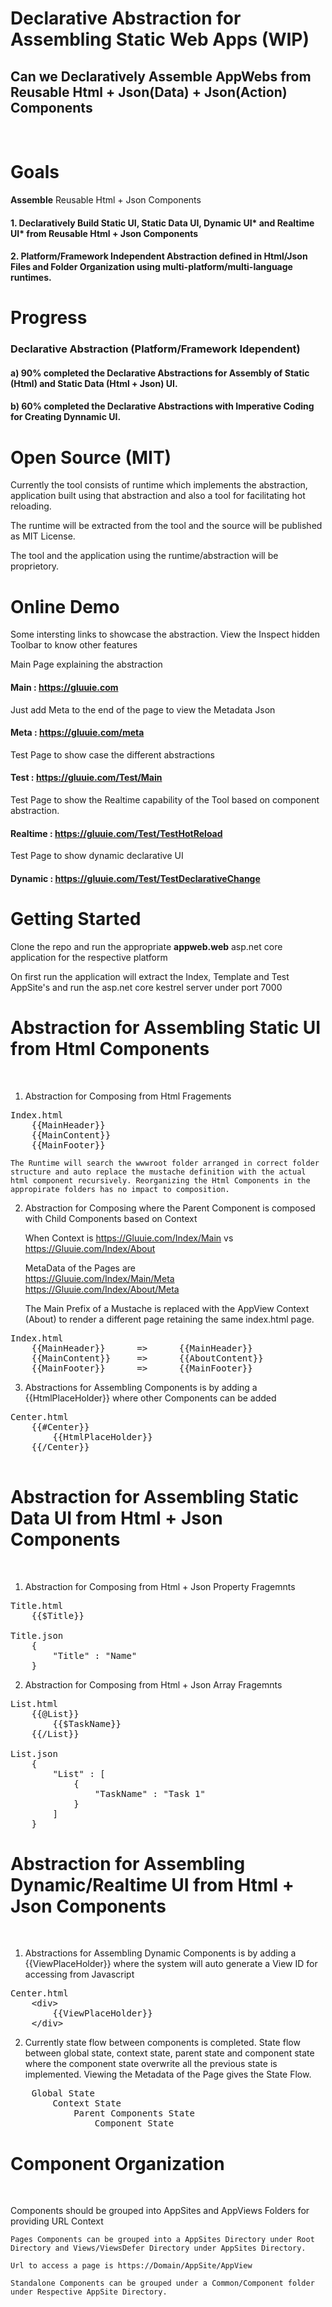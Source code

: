 # Declarative Abstraction for Assembling Static Web Apps (WIP)

## Can we Declaratively **Assemble AppWebs** from Reusable Html + Json(Data) + Json(Action) Components 

<br/>

# Goals

**Assemble** Reusable Html + Json Components

#### 1. Declaratively Build Static UI, Static Data UI, Dynamic UI* and Realtime UI* from Reusable Html + Json Components

#### 2. Platform/Framework Independent Abstraction defined in Html/Json Files and Folder Organization using multi-platform/multi-language runtimes.

# Progress

### **Declarative Abstraction** (Platform/Framework Idependent)

#### a) 90% completed the Declarative Abstractions for Assembly of Static (Html) and Static Data (Html + Json) UI.

#### b) 60% completed the Declarative Abstractions with Imperative Coding for Creating Dynnamic UI.

# Open Source (MIT)

Currently the tool consists of runtime which implements the abstraction, application built using that abstraction and also a tool for facilitating hot reloading.

The runtime will be extracted from the tool and  the source will be published as MIT License.

The tool and the application using the runtime/abstraction will be proprietory.

# Online Demo

Some intersting links to showcase the abstraction. View the Inspect hidden Toolbar to know other features

Main Page explaining the abstraction
#### Main : https://gluuie.com

Just add Meta to the end of the page to view the Metadata Json
#### Meta : https://gluuie.com/meta

Test Page to show case the different abstractions
#### Test : https://gluuie.com/Test/Main

Test Page to show the Realtime capability of the Tool based on component abstraction.
#### Realtime : https://gluuie.com/Test/TestHotReload

Test Page to show dynamic declarative UI
#### Dynamic : https://gluuie.com/Test/TestDeclarativeChange

# Getting Started

Clone the repo and run the appropriate **appweb.web** asp.net core application for the respective platform

On first run the application will extract the Index, Template and Test AppSite's and run the asp.net core kestrel server under port 7000

# Abstraction for Assembling Static UI from Html Components

<br/>

1. Abstraction for Composing from Html Fragements

<pre>
Index.html
    {{MainHeader}}    
    {{MainContent}}
    {{MainFooter}}
</pre>

    The Runtime will search the wwwroot folder arranged in correct folder structure and auto replace the mustache definition with the actual html component recursively. Reorganizing the Html Components in the appropirate folders has no impact to composition.

2. Abstraction for Composing where the Parent Component is composed with Child Components based on Context

    When Context is https://Gluuie.com/Index/Main vs https://Gluuie.com/Index/About

    MetaData of the Pages are    
    https://Gluuie.com/Index/Main/Meta    
    https://Gluuie.com/Index/About/Meta

    The Main Prefix of a Mustache is replaced with the AppView Context (About) to render a different page retaining the same index.html page.

<pre>
Index.html
    {{MainHeader}}      =>      {{MainHeader}}
    {{MainContent}}     =>      {{AboutContent}} 
    {{MainFooter}}      =>      {{MainFooter}}
</pre>

3. Abstractions for Assembling Components is by adding a {{HtmlPlaceHolder}} where other Components can be added

<pre>
Center.html
    {{#Center}}      
        {{HtmlPlaceHolder}}
    {{/Center}}      

</pre>

# Abstraction for Assembling Static Data UI from Html + Json Components

<br/>

1. Abstraction for Composing from Html + Json Property Fragemnts

<pre>
Title.html
    {{$Title}}

Title.json
    {
        "Title" : "Name"
    }
</pre>

2. Abstraction for Composing from Html + Json Array Fragemnts

<pre>
List.html
    {{@List}}
        {{$TaskName}}
    {{/List}}

List.json
    {
        "List" : [
            {
                "TaskName" : "Task 1"
            }
        ]
    }
</pre>

# Abstraction for Assembling Dynamic/Realtime UI from Html + Json Components

<br/>

1. Abstractions for Assembling Dynamic Components is by adding a {{ViewPlaceHolder}} where the system will auto generate a View ID for accessing from Javascript

<pre>
Center.html
    &lt;div&gt;     
        {{ViewPlaceHolder}}
    &lt;/div&gt;     
</pre>

2. Currently state flow between components is completed. State flow between global state, context state, parent state and component state where the component state overwrite all the previous state is implemented. Viewing the Metadata of the Page gives the State Flow.

<pre>
    Global State
        Context State
            Parent Components State
                Component State
</pre>

# Component Organization 

<br/>

Components should be grouped into AppSites and AppViews Folders for providing URL Context

    Pages Components can be grouped into a AppSites Directory under Root Directory and Views/ViewsDefer Directory under AppSites Directory.

    Url to access a page is https://Domain/AppSite/AppView

    Standalone Components can be grouped under a Common/Component folder under Respective AppSite Directory.
